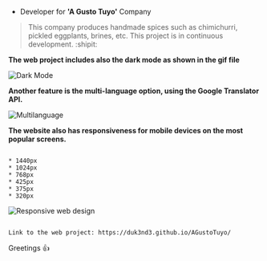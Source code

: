 * Developer for **'A Gusto Tuyo'** Company 

> This company produces handmade spices such as chimichurri, pickled eggplants, brines, etc. This project is in continuous development. :shipit:

**The web project includes also the dark mode as shown in the gif file**

![Dark Mode](https://user-images.githubusercontent.com/87254745/133006521-44554307-e34c-4da4-b08e-1daf66e15fff.gif)

**Another feature is the multi-language option, using the Google Translator API.**

![Multilanguage](https://user-images.githubusercontent.com/87254745/133006620-5017521d-0b0a-49ac-98a1-c1ad00804d85.gif)

**The website also has responsiveness for mobile devices on the most popular screens.**

```

* 1440px
* 1024px
* 768px
* 425px
* 375px
* 320px

```

![Responsive web design](https://user-images.githubusercontent.com/87254745/133006758-46dab97d-9ece-4662-ac48-6026af607064.gif)

```

Link to the web project: https://duk3nd3.github.io/AGustoTuyo/

```

Greetings :+1:
